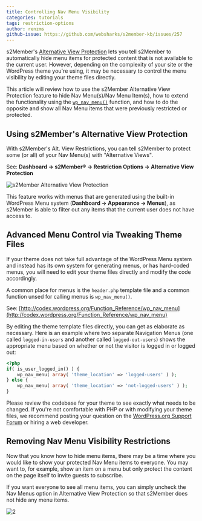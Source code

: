 ```yaml
---
title: Controlling Nav Menu Visibility
categories: tutorials
tags: restriction-options
author: renzms
github-issue: https://github.com/websharks/s2member-kb/issues/257
---
```

s2Member's [Alternative View Protection](http://s2member.com/kb-article/will-s2member-protect-snippets-excerpts-feeds-searches-too/) lets you tell s2Member to automatically hide menu items for protected content that is not available to the current user. However, depending on the complexity of your site or the WordPress theme you're using, it may be necessary to control the menu visibility by editing your theme files directly.

This article will review how to use the s2Member Alternative View Protection feature to hide Nav Menu(s)/Nav Menu Item(s), how to extend the functionality using the [`wp_nav_menu()`](http://codex.wordpress.org/Function_Reference/wp_nav_menu) function, and how to do the opposite and show all Nav Menu items that were previously restricted or protected.

## Using s2Member's Alternative View Protection ##

With s2Member's Alt. View Restrictions, you can tell s2Member to protect some (or all) of your Nav Menu(s) with "Alternative Views".

See: **Dashboard → s2Member® → Restriction Options → Alternative View Protection**

![s2Member Alternative View Protection](https://cloud.githubusercontent.com/assets/13220018/10281422/f854d8d6-6ba6-11e5-8f0f-7db7a9836fad.png)

This feature works with menus that are generated using the built-in WordPress Menu system (**Dashboard → Appearance → Menus**), as s2Member is able to filter out any items that the current user does not have access to.

## Advanced Menu Control via Tweaking Theme Files ##

If your theme does not take full advantage of the WordPress Menu system and instead has its own system for generating menus, or has hard-coded menus, you will need to edit your theme files directly and modify the code accordingly.

A common place for menus is the `header.php` template file and a common function unsed for calling menus is `wp_nav_menu()`.

See: [http://codex.wordpress.org/Function_Reference/wp_nav_menu](http://codex.wordpress.org/Function_Reference/wp_nav_menu)

By editing the theme template files directly, you can get as elaborate as necessary. Here is an example where two separate Navigation Menus (one called `logged-in-users` and another called `logged-out-users`) shows the appropriate menu based on whether or not the visitor is logged in or logged out:

```php
<?php
if( is_user_logged_in() ) {
    wp_nav_menu( array( 'theme_location' => 'logged-users' ) );
} else {
    wp_nav_menu( array( 'theme_location' => 'not-logged-users' ) );
}
```

Please review the codebase for your theme to see exactly what needs to be changed. If you're not comfortable with PHP or with modifying your theme files, we recommend posting your question on the [WordPress.org Support Forum](http://wordpress.org/support/) or hiring a web developer.

## Removing Nav Menu Visibility Restrictions ##

Now that you know how to hide menu items, there may be a time where you would like to show your protected Nav Menu items to everyone. You may want to, for example, show an item on a menu but only protect the content on the page itself to invite guests to subscribe. 

If you want everyone to see all menu items, you can simply uncheck the Nav Menus option in Alternative View Protection so that s2Member does not hide any menu items.

![2](https://cloud.githubusercontent.com/assets/13220018/10281361/8c7fe196-6ba6-11e5-8354-5a282cdfba4a.png)
